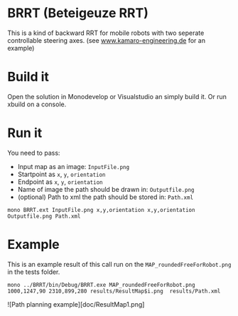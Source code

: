 # BRRT (Beteigeuze RRT)

This is a kind of backward RRT for mobile robots with two seperate controllable steering axes. (see www.kamaro-engineering.de for an example)

# Build it

Open the solution in Monodevelop or Visualstudio an simply build it.
Or run xbuild on a console.

# Run it

You need to pass:

* Input map as an image: `InputFile.png`
* Startpoint as `x`, `y`, `orientation`
* Endpoint as `x`, `y`, `orientation`
* Name of image the path should be drawn in: `Outputfile.png`
* (optional) Path to xml the path should be stored in: `Path.xml`

```
mono BRRT.ext InputFile.png x,y,orientation x,y,orientation Outputfile.png Path.xml
```

# Example

This is an example result of this call run on the `MAP_roundedFreeForRobot.png` in the tests folder.

```
mono ../BRRT/bin/Debug/BRRT.exe MAP_roundedFreeForRobot.png 1000,1247,90 2310,899,280 results/ResultMap$i.png  results/Path.xml
```

![Path planning example][doc/ResultMap1.png]

